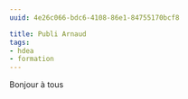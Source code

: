 ```yaml
---
uuid: 4e26c066-bdc6-4108-86e1-84755170bcf8

title: Publi Arnaud
tags: 
- hdea
- formation
---
```

Bonjour à tous
